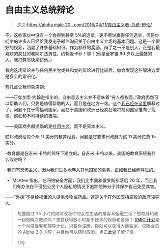 # 自由主义总统辩论

> 原文:[https://alpha male 20 . com/2016/04/11/自由主义者-总统-辩论/](https://alphamale20.com/2016/04/11/libertarian-presidential-debate/)

不，这些家伙中没有一个会得到甚至 5%的选票，更不用说赢得任何选举，但是你们中的许多人已经给我发电子邮件询问关于自由主义立场的基本问题。这是一个很好的视频，涵盖了许多基础知识。作为额外的奖励，辩手之一不是别人，正是我最喜欢的疯狂的老阿尔法男性，约翰麦卡菲！耶！(他是全宇宙 60 岁以上最酷的人。我打算尽快采访他。)

看完这场辩论并与任何民主党或共和党的辩论进行比较后，你会发现这些解决方案是多么的常识化。

有几点让我印象深刻:

——正如加里·约翰逊指出的，自由意志主义并不意味着“穷人都挨饿。”政府仍然可以帮助人们，只要是值得帮助的人，而且是在地方一级。这个[我已经在这里](https://calebjonesblog.com/how-to-handle-the-poor-part-3/)解释过了。问题不在于零福利国家，而在于美国和欧洲已经疯狂地将福利国家推向了荒谬、疯狂和不可持续的极端。

——美国商务部提倡的是[社团主义](https://calebjonesblog.com/its-not-capitalism-its-corporatism/)，而不是资本主义。

联邦政府给每个州 11 美分的教育经费。问题是它要求州政府为这 11 美分花费 15 美分。

-教育部是在吉米·卡特的领导下建立的。自吉米·卡特以来，美国的教育系统有什么改进吗？

-我们有恐怖主义，因为我们过多地卷入其他国家的事务，正如我已经解释过的。

- McAfee 指出，在网络安全方面，我们比中国和俄罗斯都落后 20 年，而且我们有办法在不侵犯公民个人隐私的情况下追踪恐怖分子并保护自己免受其害。

——“外援”不是给挨饿的人提供食物或药品。这是关于在外国支持腐败的政府领导人。

> 想要超过 35 小时的如何改善你的女性生活的播客*和*金融生活？想每月和我一起做两次教练吗？想要获得数小时基于技术的视频和音频？ [SMIC 计划](https://alphamale20.kartra.com/page/vIL17)是一个月度播客和辅导计划，只要你注册，你就可以获得大量独家、仅限会员的 Alpha 2.0 内容，并且你可以随时取消。点击[此处](https://alphamale20.kartra.com/page/vIL17)了解详情。
> 
> T9】